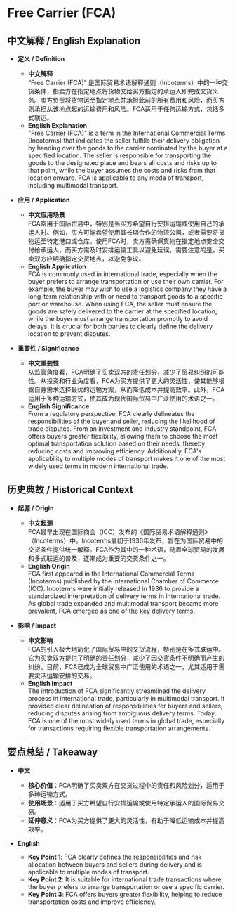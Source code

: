 # Free Carrier (FCA)

## 中文解释 / English Explanation

* **定义 / Definition**  
  - **中文解释**  
    “Free Carrier (FCA)” 是国际贸易术语解释通则（Incoterms）中的一种交货条件，指卖方在指定地点将货物交给买方指定的承运人即完成交货义务。卖方负责将货物运至指定地点并承担此前的所有费用和风险，而买方则承担从该地点起的运输费用和风险。FCA适用于任何运输方式，包括多式联运。  
  - **English Explanation**  
    "Free Carrier (FCA)" is a term in the International Commercial Terms (Incoterms) that indicates the seller fulfills their delivery obligation by handing over the goods to the carrier nominated by the buyer at a specified location. The seller is responsible for transporting the goods to the designated place and bears all costs and risks up to that point, while the buyer assumes the costs and risks from that location onward. FCA is applicable to any mode of transport, including multimodal transport.

* **应用 / Application**  
  - **中文应用场景**  
    FCA常用于国际贸易中，特别是当买方希望自行安排运输或使用自己的承运人时。例如，买方可能希望使用其长期合作的物流公司，或者需要将货物运至特定港口或仓库。使用FCA时，卖方需确保货物在指定地点安全交付给承运人，而买方需及时安排运输工具以避免延误。需要注意的是，买卖双方应明确指定交货地点，以避免争议。  
  - **English Application**  
    FCA is commonly used in international trade, especially when the buyer prefers to arrange transportation or use their own carrier. For example, the buyer may wish to use a logistics company they have a long-term relationship with or need to transport goods to a specific port or warehouse. When using FCA, the seller must ensure the goods are safely delivered to the carrier at the specified location, while the buyer must arrange transportation promptly to avoid delays. It is crucial for both parties to clearly define the delivery location to prevent disputes.

* **重要性 / Significance**  
  - **中文重要性**  
    从监管角度看，FCA明确了买卖双方的责任划分，减少了贸易纠纷的可能性。从投资和行业角度看，FCA为买方提供了更大的灵活性，使其能够根据自身需求选择最优的运输方案，从而降低成本并提高效率。此外，FCA适用于多种运输方式，使其成为现代国际贸易中广泛使用的术语之一。  
  - **English Significance**  
    From a regulatory perspective, FCA clearly delineates the responsibilities of the buyer and seller, reducing the likelihood of trade disputes. From an investment and industry standpoint, FCA offers buyers greater flexibility, allowing them to choose the most optimal transportation solution based on their needs, thereby reducing costs and improving efficiency. Additionally, FCA's applicability to multiple modes of transport makes it one of the most widely used terms in modern international trade.

## 历史典故 / Historical Context

* **起源 / Origin**  
  - **中文起源**  
    FCA最早出现在国际商会（ICC）发布的《国际贸易术语解释通则》（Incoterms）中。Incoterms最初于1936年发布，旨在为国际贸易中的交货条件提供统一解释。FCA作为其中的一种术语，随着全球贸易的发展和多式联运的普及，逐渐成为重要的交货条件之一。  
  - **English Origin**  
    FCA first appeared in the International Commercial Terms (Incoterms) published by the International Chamber of Commerce (ICC). Incoterms were initially released in 1936 to provide a standardized interpretation of delivery terms in international trade. As global trade expanded and multimodal transport became more prevalent, FCA emerged as one of the key delivery terms.

* **影响 / Impact**  
  - **中文影响**  
    FCA的引入极大地简化了国际贸易中的交货流程，特别是在多式联运中。它为买卖双方提供了明确的责任划分，减少了因交货条件不明确而产生的纠纷。目前，FCA已成为全球贸易中广泛使用的术语之一，尤其适用于需要灵活运输安排的交易。  
  - **English Impact**  
    The introduction of FCA significantly streamlined the delivery process in international trade, particularly in multimodal transport. It provided clear delineation of responsibilities for buyers and sellers, reducing disputes arising from ambiguous delivery terms. Today, FCA is one of the most widely used terms in global trade, especially for transactions requiring flexible transportation arrangements.

## 要点总结 / Takeaway

* **中文**  
  - **核心价值**：FCA明确了买卖双方在交货过程中的责任和风险划分，适用于多种运输方式。  
  - **使用场景**：适用于买方希望自行安排运输或使用特定承运人的国际贸易交易。  
  - **延伸意义**：FCA为买方提供了更大的灵活性，有助于降低运输成本并提高效率。  

* **English**  
  - **Key Point 1**: FCA clearly defines the responsibilities and risk allocation between buyers and sellers during delivery and is applicable to multiple modes of transport.  
  - **Key Point 2**: It is suitable for international trade transactions where the buyer prefers to arrange transportation or use a specific carrier.  
  - **Key Point 3**: FCA offers buyers greater flexibility, helping to reduce transportation costs and improve efficiency.